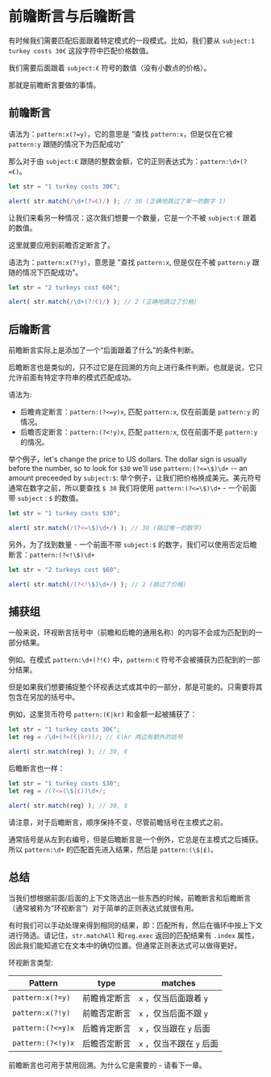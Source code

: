 # 前瞻断言与后瞻断言

有时候我们需要匹配后面跟着特定模式的一段模式。比如，我们要从 `subject:1 turkey costs 30€` 这段字符中匹配价格数值。

我们需要后面跟着 `subject:€` 符号的数值（没有小数点的价格）。

那就是前瞻断言要做的事情。

## 前瞻断言

语法为：`pattern:x(?=y)`，它的意思是 “查找 `pattern:x`，但是仅在它被 `pattern:y` 跟随的情况下为匹配成功”

那么对于由 `subject:€` 跟随的整数金额，它的正则表达式为：`pattern:\d+(?=€)`。

```js run
let str = "1 turkey costs 30€";

alert( str.match(/\d+(?=€)/) ); // 30 (正确地跳过了单一的数字 1)
```

让我们来看另一种情况：这次我们想要一个数量，它是一个不被 `subject:€` 跟着的数值。

这里就要应用到前瞻否定断言了。

语法为：`pattern:x(?!y)`，意思是 "查找 `pattern:x`, 但是仅在不被 `pattern:y` 跟随的情况下匹配成功"。

```js run
let str = "2 turkeys cost 60€";

alert( str.match(/\d+(?!€)/) ); // 2 (正确地跳过了价格)
```

## 后瞻断言

前瞻断言实际上是添加了一个“后面跟着了什么”的条件判断。

后瞻断言也是类似的，只不过它是在回溯的方向上进行条件判断。也就是说，它只允许前面有特定字符串的模式匹配成功。

语法为:
- 后瞻肯定断言：`pattern:(?<=y)x`, 匹配 `pattern:x`, 仅在前面是 `pattern:y` 的情况。
- 后瞻否定断言：`pattern:(?<!y)x`, 匹配 `pattern:x`, 仅在前面不是 `pattern:y` 的情况。

举个例子，let's change the price to US dollars. The dollar sign is usually before the number, so to look for `$30` we'll use `pattern:(?<=\$)\d+` -- an amount preceeded by `subject:$`:
举个例子，让我们把价格换成美元。美元符号通常在数字之前，所以要查找 `$ 30` 我们将使用 `pattern:(?<=\$)\d+` - 一个前面带 `subject：$` 的数值。

```js run
let str = "1 turkey costs $30";

alert( str.match(/(?<=\$)\d+/) ); // 30 (跳过唯一的数字)
```

另外，为了找到数量 - 一个前面不带 `subject:$` 的数字，我们可以使用否定后瞻断言：`pattern:(?<!\$)\d+`

```js run
let str = "2 turkeys cost $60";

alert( str.match(/(?<!\$)\d+/) ); // 2 (跳过了价格)
```

## 捕获组

一般来说，环视断言括号中（前瞻和后瞻的通用名称）的内容不会成为匹配到的一部分结果。

例如。在模式 `pattern:\d+(?!€)` 中，`pattern:€` 符号不会被捕获为匹配到的一部分结果。

但是如果我们想要捕捉整个环视表达式或其中的一部分，那是可能的。只需要将其包含在另加的括号中。

例如，这里货币符号 `pattern:(€|kr)` 和金额一起被捕获了：

```js run
let str = "1 turkey costs 30€";
let reg = /\d+(?=(€|kr))/; // €|kr 两边有额外的括号

alert( str.match(reg) ); // 30, €
```

后瞻断言也一样：

```js run
let str = "1 turkey costs $30";
let reg = /(?<=(\$|£))\d+/;

alert( str.match(reg) ); // 30, $
```

请注意，对于后瞻断言，顺序保持不变，尽管前瞻括号在主模式之前。

通常括号是从左到右编号，但是后瞻断言是一个例外，它总是在主模式之后捕获。所以 `pattern:\d+` 的匹配首先进入结果，然后是 `pattern:(\$|£)`。

## 总结

当我们想根据前面/后面的上下文筛选出一些东西的时候，前瞻断言和后瞻断言（通常被称为“环视断言”）对于简单的正则表达式就很有用。

有时我们可以手动处理来得到相同的结果，即：匹配所有，然后在循环中按上下文进行筛选。请记住，`str.matchAll` 和`reg.exec` 返回的匹配结果有 `.index` 属性，因此我们能知道它在文本中的确切位置。但通常正则表达式可以做得更好。

环视断言类型:

| Pattern            | type             | matches |
|--------------------|------------------|---------|
| `pattern:x(?=y)`   | 前瞻肯定断言 | `x` ，仅当后面跟着 `y` |
| `pattern:x(?!y)`   | 前瞻否定断言 | `x` ，仅当后面不跟 `y` |
| `pattern:(?<=y)x` |  后瞻肯定断言 | `x` ，仅当跟在 `y` 后面 |
| `pattern:(?<!y)x` | 后瞻否定断言 | `x` ，仅当不跟在 `y` 后面 |

前瞻断言也可用于禁用回溯。为什么它是需要的 - 请看下一章。
